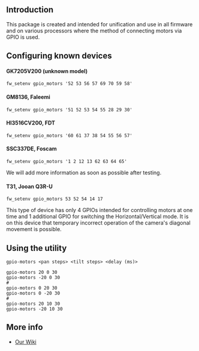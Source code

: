 ## Introduction

This package is created and intended for unification and use in all firmware and on various processors where the method of connecting motors via GPIO is used.


## Configuring known devices

#### GK7205V200 (unknown model)
```
fw_setenv gpio_motors '52 53 56 57 69 70 59 58'
```

#### GM8136, Faleemi
```
fw_setenv gpio_motors '51 52 53 54 55 28 29 30'
```

#### HI3516CV200, FDT
```
fw_setenv gpio_motors '60 61 37 38 54 55 56 57'
```

#### SSC337DE, Foscam
```
fw_setenv gpio_motors '1 2 12 13 62 63 64 65'
```

We will add more information as soon as possible after testing.

#### T31, Jooan Q3R-U
```
fw_setenv gpio_motors 53 52 54 14 17
```
This type of device has only 4 GPIOs intended for controlling motors at one time and 1 additional GPIO for switching the Horizontal/Vertical mode. 
It is on this device that temporary incorrect operation of the camera's diagonal movement is possible.

## Using the utility
```
gpio-motors <pan steps> <tilt steps> <delay (ms)>
```

```
gpio-motors 20 0 30
gpio-motors -20 0 30
#
gpio-motors 0 20 30
gpio-motors 0 -20 30
#
gpio-motors 20 10 30
gpio-motors -20 10 30
```

## More info

- [Our Wiki](https://github.com/OpenIPC/wiki/blob/master/en/motors.md)
